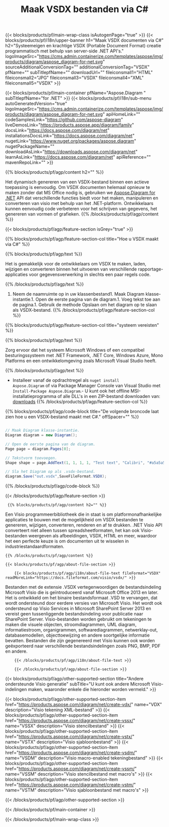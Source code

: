 ﻿---
title: Maak VSDX bestanden via C# 
url: /nl/net/create-vsdx/ 
description: C# Voorbeeldcode voor het genereren van VSDX documenten. Gebruik deze code om VSDX bestanden te maken binnen VB.NET, Asp.NET of een op .NET gebaseerde applicatie.
---
{{< blocks/products/pf/main-wrap-class isAutogenPage="true" >}}
{{< blocks/products/pf/i18n/upper-banner h1="Maak VSDX documenten via C#" h2="Systeemeigen en krachtige VSDX (Portable Document Format) creatie programmatisch met behulp van server-side .NET API\'s." logoImageSrc="https://cms.admin.containerize.com/templates/aspose/img/products/diagram/aspose_diagram-for-net.svg" sourceAdditionalConversionTag="" additionalConversionTag="VSDX" pfName="" subTitlepfName="" downloadUrl="" fileiconsmall1="HTML" fileiconsmall2="JPG" fileiconsmall3="VSDX" fileiconsmall4="XML" fileiconsmall5="VSDX" >}}

{{< blocks/products/pf/main-container pfName="Aspose.Diagram " subTitlepfName="for .NET" >}}
{{< blocks/products/pf/i18n/sub-menu autoGeneratedVersion="true" logoImageSrc="https://cms.admin.containerize.com/templates/aspose/img/products/diagram/aspose_diagram-for-net.svg" apiHomeLink="" codeSamplesLink="https://github.com/aspose-diagram" liveDemosLink="https://products.aspose.app/diagram/family" docsLink="https://docs.aspose.com/diagram/net" installationsDocsLink="https://docs.aspose.com/diagram/net" nugetLink="https://www.nuget.org/packages/aspose.diagram" nugetPackageName="" downloadAsLink="https://downloads.aspose.com/diagram/net" learnAsLink="https://docs.aspose.com/diagram/net" apiReference="" mavenRepoLink="" >}}

{{% blocks/products/pf/agp/content h2="" %}}

 Het dynamisch genereren van een VSDX-bestand binnen een actieve toepassing is eenvoudig. Om VSDX documenten helemaal opnieuw te maken zonder dat MS Office nodig is, gebruiken we
 [Aspose.Diagram for .NET](https://products.aspose.com/diagram/net) 
 API dat verschillende functies biedt voor het maken, manipuleren en converteren van visio met behulp van het .NET-platform. Ontwikkelaars kunnen eenvoudig code verbeteren voor het schrijven van gegevens, het genereren van vormen of grafieken.
{{% /blocks/products/pf/agp/content %}}

{{< blocks/products/pf/agp/feature-section isGrey="true" >}}

{{% blocks/products/pf/agp/feature-section-col title="Hoe u VSDX maakt via C#" %}}

{{% blocks/products/pf/agp/text %}}

 Het is gemakkelijk voor de ontwikkelaars om VSDX te maken, laden, wijzigen en converteren binnen het uitvoeren van verschillende rapportage-applicaties voor gegevensverwerking in slechts een paar regels code.

{{% /blocks/products/pf/agp/text %}}

1. Neem de naamruimte op in uw klassenbestand1. Maak Diagram klasse-instantie.1. Open de eerste pagina van de diagram.1. Voeg tekst toe aan de pagina.1. Gebruik de methode Opslaan om het diagram op te slaan als VSDX-bestand.
{{% /blocks/products/pf/agp/feature-section-col %}}

{{% blocks/products/pf/agp/feature-section-col title="systeem vereisten" %}}

{{% blocks/products/pf/agp/text %}}

 Zorg ervoor dat het systeem Microsoft Windows of een compatibel besturingssysteem met .NET Framework, .NET Core, Windows Azure, Mono Platforms en een ontwikkelomgeving zoals Microsoft Visual Studio heeft. 

{{% /blocks/products/pf/agp/text %}}

- Installeer vanaf de opdrachtregel als <code>nuget install Aspose.Diagram</code> of via Package Manager Console van Visual Studio met <code>Install-Package Aspose.Diagram</code>.- U kunt ook het offline MSI-installatieprogramma of alle DLL's in een ZIP-bestand downloaden van: <a href="https://downloads.aspose.com/diagram/net">downloads</a>
{{% /blocks/products/pf/agp/feature-section-col %}}

{{% blocks/products/pf/agp/code-block title="De volgende broncode laat zien hoe u een VSDX-bestand maakt met C#." offSpacer="" %}}

```cs

// Maak Diagram klasse-instantie.
Diagram diagram = new Diagram();

// Open de eerste pagina van de diagram.
Page page = diagram.Pages[0];

// Tekstvorm toevoegen.
Shape shape = page.AddText(1, 1, 1, 1, "Test text", "Calibri", "#a5a5a5", 0.25);

// Sla het Diagram op als .vsdx-bestand.
diagram.Save("out.vsdx",SaveFileFormat.VSDX);


```

{{% /blocks/products/pf/agp/code-block %}}

{{< /blocks/products/pf/agp/feature-section >}}

<!-- aboutfile Starts -->

     
     {{% blocks/products/pf/agp/content h2="" %}}

 Een Visio programmeerbibliotheek die in staat is om platformonafhankelijke applicaties te bouwen met de mogelijkheid om VSDX bestanden te genereren, wijzigen, converteren, renderen en af te drukken. .NET Visio API converteert niet alleen tussen spreadsheetformaten, het kan ook Visio-bestanden weergeven als afbeeldingen, VSDX, HTML en meer, waardoor het een perfecte keuze is om documenten uit te wisselen in industriestandaardformaten.

    {{% /blocks/products/pf/agp/content %}}

    {{< blocks/products/pf/agp/about-file-section >}}

        {{< blocks/products/pf/agp/i18n/about-file-text fileFormat="VSDX" readMoreLink="https://docs.fileformat.com/visio/vsdx/" >}}
Bestanden met de extensie .VSDX vertegenwoordigen de bestandsindeling Microsoft Visio die is geïntroduceerd vanaf Microsoft Office 2013 en later. Het is ontwikkeld om het binaire bestandsformaat .VSD te vervangen, dat wordt ondersteund door eerdere versies van Microsoft Visio. Het wordt ook ondersteund op Visio Services in Microsoft SharePoint Server 2013 en vereist geen tussenliggende bestandsindeling voor publicatie naar SharePoint Server. Visio-bestanden worden gebruikt om tekeningen te maken die visuele objecten, stroomdiagrammen, UML diagram, informatiestroom, organigrammen, softwarediagrammen, netwerklay-out, databasemodellen, objecttoewijzing en andere soortgelijke informatie bevatten. Bestanden die zijn gegenereerd met Visio kunnen ook worden geëxporteerd naar verschillende bestandsindelingen zoals PNG, BMP, PDF en andere. 

        {{< /blocks/products/pf/agp/i18n/about-file-text >}}

        {{< /blocks/products/pf/agp/about-file-section >}}

          

<!-- aboutfile Ends -->

{{< blocks/products/pf/agp/other-supported-section title="Andere ondersteunde Visio generatie" subTitle="U kunt ook andere Microsoft Visio-indelingen maken, waaronder enkele die hieronder worden vermeld." >}}

{{< blocks/products/pf/agp/other-supported-section-item href="https://products.aspose.com/diagram/net/create-vdx/" name="VDX" description="Visio tekening XML-bestand" >}} 
{{< blocks/products/pf/agp/other-supported-section-item href="https://products.aspose.com/diagram/net/create-vssx/" name="VSSX" description="Visio stencilbestand" >}}
{{< blocks/products/pf/agp/other-supported-section-item href="https://products.aspose.com/diagram/net/create-vstx/" name="VSTX" description="Visio sjabloonbestand" >}}
{{< blocks/products/pf/agp/other-supported-section-item href="https://products.aspose.com/diagram/net/create-vsdm/" name="VSDM" description="Visio macro-enabled tekeningbestand" >}}
{{< blocks/products/pf/agp/other-supported-section-item href="https://products.aspose.com/diagram/net/create-vssm/" name="VSSM" description="Visio stencilbestand met macro\'s" >}}
{{< blocks/products/pf/agp/other-supported-section-item href="https://products.aspose.com/diagram/net/create-vstm/" name="VSTM" description="Visio sjabloonbestand met macro\'s" >}}

{{< /blocks/products/pf/agp/other-supported-section >}}

{{< /blocks/products/pf/main-container >}}
    
{{< /blocks/products/pf/main-wrap-class >}}
